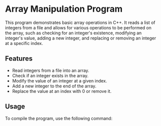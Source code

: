 # Array Manipulation Program

This program demonstrates basic array operations in C++. It reads a list of integers from a file and allows for various operations to be performed on the array, such as checking for an integer's existence, modifying an integer's value, adding a new integer, and replacing or removing an integer at a specific index.

## Features

- Read integers from a file into an array.
- Check if an integer exists in the array.
- Modify the value of an integer at a given index.
- Add a new integer to the end of the array.
- Replace the value at an index with 0 or remove it.

## Usage

To compile the program, use the following command:


